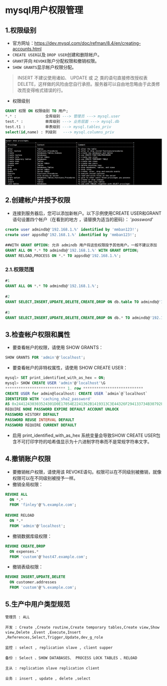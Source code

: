 # mysql用户权限管理

## 1.权限级别

- 官方网址：https://dev.mysql.com/doc/refman/8.4/en/creating-accounts.html
- `CREATE USER`以及 `DROP USER`创建和删除帐户。
- `GRANT`并向 `REVOKE`账户分配权限和撤销权限。
- `SHOW GRANTS`显示帐户权限分配。

>INSERT 不建议使用诸如、 UPDATE 或 之 类的语句直接修改授权表 DELETE，这样做的风险由您自行承担。服务器可以自由地忽略由于此类修改而变得格式错误的行。

- 权限级别

~~~sql
GRANT 权限 ON 权限级别 TO 用户;
*.* :             全库级别 ---> 管理员 ---> mysql.user
test.* :          单库级别 ---> 业务层面 ---> mysql.db
test.t1 :         单表级别 ---> mysql.tables_priv
select(id,name) : 列级别   ---> mysql.columns_priv
~~~

![image-20240904223723676](./000.picture/image-20240904223723676.png)

## 2.创建帐户并授予权限

- 连接到服务器后，您可以添加新帐户。以下示例使用CREATE USER和GRANT语句设置四个帐户（在看到的地方 ，请替换为适当的密码）： '*password*'

~~~sql
create user admindb@'192.168.1.%' identified by 'mmban123!';
create user appsdb@'192.168.1.%' identified by 'mmban123!';

##WITH GRANT OPTION: 允许 admindb 用户将这些权限授予其他用户。一般不建议添加
GRANT ALL ON *.* TO admindb@'192.168.1.%' WITH GRANT OPTION; 
GRANT RELOAD,PROCESS ON *.* TO appsdb@'192.168.1.%';
~~~

### 2.1.权限范围

~~~sql
#1
GRANT ALL ON *.* TO admindb@'192.168.1.%'; 

#2
GRANT SELECT,INSERT,UPDATE,DELETE,CREATE,DROP ON db.table TO admindb@'192.168.1.%';

#3
GRANT SELECT,INSERT,UPDATE,DELETE,CREATE,DROP ON db.* TO admindb@'192.168.1.%';
~~~

## 3.检查帐户权限和属性

- 要查看帐户的权限，请使用 SHOW GRANTS：

~~~sql
SHOW GRANTS FOR 'admin'@'localhost';
~~~

- 要查看帐户的非特权属性，请使用 SHOW CREATE USER：

~~~sql
mysql> SET print_identified_with_as_hex = ON;
mysql> SHOW CREATE USER 'admin'@'localhost'\G
*************************** 1. row ***************************
CREATE USER for admin@localhost: CREATE USER `admin`@`localhost`
IDENTIFIED WITH 'caching_sha2_password'
AS 0x24412430303524301D0E17054E2241362B1419313C3E44326F294133734B30792F436E77764270373039612E32445250786D43594F45354532324B6169794F47457852796E32
REQUIRE NONE PASSWORD EXPIRE DEFAULT ACCOUNT UNLOCK
PASSWORD HISTORY DEFAULT
PASSWORD REUSE INTERVAL DEFAULT
PASSWORD REQUIRE CURRENT DEFAULT
~~~

- 启用 print_identified_with_as_hex 系统变量会导致SHOW CREATE USER包含不可打印字符的哈希值显示为十六进制字符串而不是常规字符串文字。

## 4.撤销账户权限

- 要撤销帐户权限，请使用该 REVOKE语句。权限可以在不同级别被撤销，就像权限可以在不同级别被授予一样。
- 撤销全局权限：

~~~sql
REVOKE ALL
  ON *.*
  FROM 'finley'@'%.example.com';

REVOKE RELOAD
  ON *.*
  FROM 'admin'@'localhost';
~~~

- 撤销数据库级权限：

~~~sql
REVOKE CREATE,DROP
  ON expenses.*
  FROM 'custom'@'host47.example.com';
~~~

- 撤销表级权限：

~~~sql
REVOKE INSERT,UPDATE,DELETE
  ON customer.addresses
  FROM 'custom'@'%.example.com';
~~~

## 5.生产中用户类型规范

~~~
管理员 : ALL

开发 : Create ,Create routine,Create temporary tables,Create view,Show view,Delete ,Event ,Execute,Insert ,References,Select,Trigger,Update,dev_g_role

监控 : select , replication slave , client supper

备份 : Select 、SHOW DATABASES、 PROCESS LOCK TABLES 、RELOAD

主从 : replication slave replication client

业务 : insert , update , delete ,select
~~~

